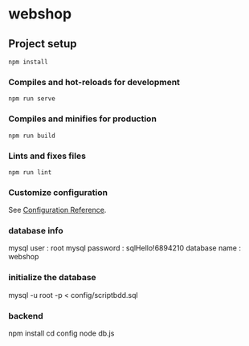 # webshop

## Project setup
```
npm install
```

### Compiles and hot-reloads for development
```
npm run serve
```

### Compiles and minifies for production
```
npm run build
```

### Lints and fixes files
```
npm run lint
```

### Customize configuration
See [Configuration Reference](https://cli.vuejs.org/config/).


### database info
mysql user      : root
mysql password  : sqlHello!6894210
database name   : webshop

### initialize the database
mysql -u root -p < config/scriptbdd.sql

### backend
npm install
cd config
node db.js
